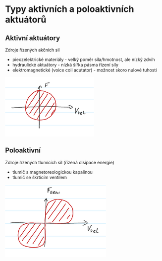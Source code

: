 # Typy aktivních a poloaktivních aktuátorů

## Aktivní aktuátory
Zdroje řízených akčních sil
	
+ pieozelektrické materiály - velký poměr síla/hmotnost, ale nízký zdvih
+ hydraulické aktuátory - nízká šířka pásma řízení síly
+ elektromagnetické (voice coil acutator) - možnost skoro nulové tuhosti

![](figures/AktivniAktuator.png)

## Poloaktivní
Zdroje řízených tlumících sil (řízená disipace energie)

* tlumič s magnetoreologickou kapalinou
* tlumič se škrtícím ventilem

![](figures/PoloAktivniAktuator.png)